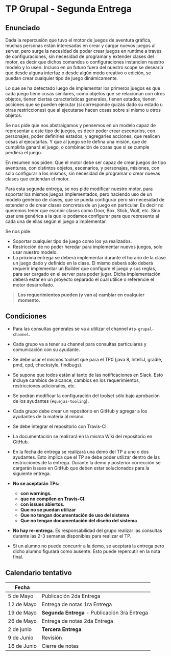 # TP Grupal - Segunda Entrega

## Enunciado ##

Dada la repercusión que tuvo el motor de juegos de aventura gráfica, muchas personas están interesadas en crear y cargar nuevos juegos al server, pero surge la necesidad de poder crear juegos en runtime a través de configuraciones, sin necesidad de programar y extender clases del motor, es decir que dichos comandos o configuraciones instancien nuestro modelo y lo usen.  Incluso en un futuro fuera del nuestro scope se desearía que desde alguna interfaz o desde algún modo creativo o edición, se puedan crear cualquier tipo de juego dinámicamente.

Lo que se ha detectado luego de implementar los primeros juegos es que cada juego tiene cosas similares, como objetos que se relacionan con otros objetos, tienen ciertas características generales, tienen estados, tienen acciones que se pueden ejecutar (si corresponde quizás dado su estado u otras restricciones) que al ejecutarse hacen cosas sobre si mismo u otros objetos.

Se nos pide que nos abstraigamos y pensemos en un modelo capaz de representar a este tipo de juegos, es decir poder crear escenarios, con personajes, poder definirles estados, y agregarles acciones, que realicen cosas al ejecutarlas. Y que al juego se le defina una misión, que de cumplirla ganará el juego, o combinación de cosas que si se cumple perdiera el juego.

En resumen nos piden: Que el motor debe ser capaz de crear juegos de tipo aventuras, con distintos objetos, escenarios, y personajes, misiones, con solo configurar a los mismos, sin necesidad de programar o crear nuevas clases que extiendan el motor.

Para esta segunda entrega, se nos pide modificar nuestro motor, para soportar los mismos juegos implementados, pero haciendo uso de un modelo genérico de clases, que se pueda configurar pero sin necesidad de extender o de crear clases concretas de un juego en particular. Es decir no queremos tener que escribir clases como Door, Box, Stick, Wolf, etc. Sino usar una genérica a la que le podamos configurar para que represente al cada una de ellas según el juego a implementar.

Se nos pide:
- Soportar cualquier tipo de juego como los ya realizados.
- Restricción de no poder heredar para implementar nuevos juegos, solo usar nuestro modelo.
- La próxima entrega se deberá implementar durante el horario de la clase un juego dado y definido en la clase. El mismo deberá sólo deberá requerir implementar un Builder que configure el juego y sus reglas, para ser cargado en el server para poder jugar.
Dicha implementación deberá estar en un proyecto separado el cual utilice o referencie el motor desarrollado.

>**Los requerimientos pueden (y van a) cambiar en cualquier momento.**

## Condiciones ##
 - Para las consultas generales se va a utilizar el channel `#tp-grupal-channel`.
 - Cada grupo va a tener su channel para consultas particulares y comunicación con su ayudante.
 - Se debe usar el mismos toolset que para el TP0 (java 8, IntelliJ, gradle, pmd, cpd, checkstyle, findbugs).
 - Se supone que todos están al tanto de las notificaciones en Slack. Esto incluye cambios de alcance, cambios en los requerimientos, restricciones adicionales, etc.
 - Se podrán modificar la configuración del toolset sólo bajo aprobación de los ayudantes (`#quejas-tooling`).
 - Cada grupo debe crear un repositorio en GitHub y agregar a los ayudantes de la materia al mismo.
 - Se debe integrar el repositorio con Travis-CI.
 - La documentación se realizará en la misma Wiki del repositorio en GitHub.
 - En la fecha de entrega se realizará una demo del TP a uno o dos ayudantes. Esto implica que el TP se debe poder utilizar dentro de las restricciones de la entrega.
Durante la demo y posterior corrección se cargarán issues en GitHub que deben estar solucionados para la siguiente entrega.
 - **No se aceptarán TPs:**
   - **con warnings.**
   - **que no compilen en Travis-CI.**
   - **con issues abiertos.**
   - **Que no se puedan utilizar**
   - **Que no tengan documentación de uso del sistema**
   - **Que no tengan documentación del diseño del sistema**

 - **No hay re-entrega.** Es responsabilidad del grupo realizar las consultas durante las 2-3 semanas disponibles para realizar el TP.
 - Si un alumno no puede concurrir a la demo, se aceptará la entrega pero dicho alumno figurará como ausente. Esto puede repercutir en la nota final.


## Calendario tentativo ##

| Fecha       |                  |
|-----------  | -----------------|
| 5 de Mayo   | Publicación 2da Entrega |
| 12 de Mayo  | Entrega de notas 1ra Entrega |
| 19 de Mayo  | **Segunda Entrega** - Publicación 3ra Entrega |
| 26 de Mayo  | Entrega de notas 2da Entrega |
| 2 de junio  | **Tercera Entrega** |
| 9 de Junio  | Revisión |
| 16 de Junio | Cierre de notas |

